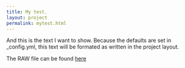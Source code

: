 ```yaml
---
title: My test.
layout: project
permalink: mytest.html
---
```

And this is the text I want to show. 
Because the defaults are set in _config.yml, 
this text will be formated as written
in the project layout.

The RAW file can be found [here](https://github.com/M2vH/websitetest/raw/gh-pages/_layouts/project.md)
